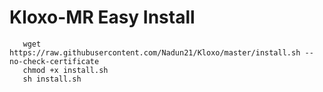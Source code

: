 Kloxo-MR Easy Install
============================================

       wget https://raw.githubusercontent.com/Nadun21/Kloxo/master/install.sh --no-check-certificate
       chmod +x install.sh
       sh install.sh
